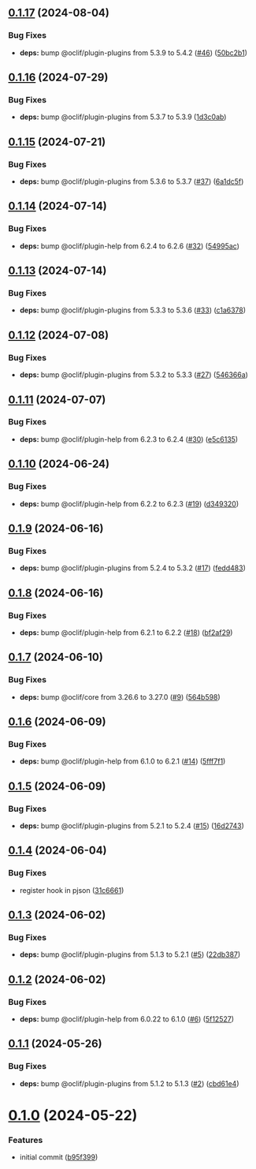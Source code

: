 ## [0.1.17](https://github.com/oclif/plugin-test-core-v3/compare/0.1.16...0.1.17) (2024-08-04)


### Bug Fixes

* **deps:** bump @oclif/plugin-plugins from 5.3.9 to 5.4.2 ([#46](https://github.com/oclif/plugin-test-core-v3/issues/46)) ([50bc2b1](https://github.com/oclif/plugin-test-core-v3/commit/50bc2b10a42a08cf4a9a6cd1703c57ec9296531a))



## [0.1.16](https://github.com/oclif/plugin-test-core-v3/compare/0.1.15...0.1.16) (2024-07-29)


### Bug Fixes

* **deps:** bump @oclif/plugin-plugins from 5.3.7 to 5.3.9 ([1d3c0ab](https://github.com/oclif/plugin-test-core-v3/commit/1d3c0ab9f22e1eb5ffbce3f9737fa1942f155934))



## [0.1.15](https://github.com/oclif/plugin-test-core-v3/compare/0.1.14...0.1.15) (2024-07-21)


### Bug Fixes

* **deps:** bump @oclif/plugin-plugins from 5.3.6 to 5.3.7 ([#37](https://github.com/oclif/plugin-test-core-v3/issues/37)) ([6a1dc5f](https://github.com/oclif/plugin-test-core-v3/commit/6a1dc5fd8c66b5cc89d24c2486b0756aaa6b0bd9))



## [0.1.14](https://github.com/oclif/plugin-test-core-v3/compare/0.1.13...0.1.14) (2024-07-14)


### Bug Fixes

* **deps:** bump @oclif/plugin-help from 6.2.4 to 6.2.6 ([#32](https://github.com/oclif/plugin-test-core-v3/issues/32)) ([54995ac](https://github.com/oclif/plugin-test-core-v3/commit/54995acdad9a3951faaa476932706eecf6ced9ca))



## [0.1.13](https://github.com/oclif/plugin-test-core-v3/compare/0.1.12...0.1.13) (2024-07-14)


### Bug Fixes

* **deps:** bump @oclif/plugin-plugins from 5.3.3 to 5.3.6 ([#33](https://github.com/oclif/plugin-test-core-v3/issues/33)) ([c1a6378](https://github.com/oclif/plugin-test-core-v3/commit/c1a63784562817a03c12313ed090459b936eb979))



## [0.1.12](https://github.com/oclif/plugin-test-core-v3/compare/0.1.11...0.1.12) (2024-07-08)


### Bug Fixes

* **deps:** bump @oclif/plugin-plugins from 5.3.2 to 5.3.3 ([#27](https://github.com/oclif/plugin-test-core-v3/issues/27)) ([546366a](https://github.com/oclif/plugin-test-core-v3/commit/546366a571813cb6aff92e6edda32da9e6221481))



## [0.1.11](https://github.com/oclif/plugin-test-core-v3/compare/0.1.10...0.1.11) (2024-07-07)


### Bug Fixes

* **deps:** bump @oclif/plugin-help from 6.2.3 to 6.2.4 ([#30](https://github.com/oclif/plugin-test-core-v3/issues/30)) ([e5c6135](https://github.com/oclif/plugin-test-core-v3/commit/e5c61351a72939b44156c199a085f6a34bb273f4))



## [0.1.10](https://github.com/oclif/plugin-test-core-v3/compare/0.1.9...0.1.10) (2024-06-24)


### Bug Fixes

* **deps:** bump @oclif/plugin-help from 6.2.2 to 6.2.3 ([#19](https://github.com/oclif/plugin-test-core-v3/issues/19)) ([d349320](https://github.com/oclif/plugin-test-core-v3/commit/d34932061514265966ba298104aa6618c43bacf3))



## [0.1.9](https://github.com/oclif/plugin-test-core-v3/compare/0.1.8...0.1.9) (2024-06-16)


### Bug Fixes

* **deps:** bump @oclif/plugin-plugins from 5.2.4 to 5.3.2 ([#17](https://github.com/oclif/plugin-test-core-v3/issues/17)) ([fedd483](https://github.com/oclif/plugin-test-core-v3/commit/fedd483f244c404ffb74ee6006c521287ed6bd5b))



## [0.1.8](https://github.com/oclif/plugin-test-core-v3/compare/0.1.7...0.1.8) (2024-06-16)


### Bug Fixes

* **deps:** bump @oclif/plugin-help from 6.2.1 to 6.2.2 ([#18](https://github.com/oclif/plugin-test-core-v3/issues/18)) ([bf2af29](https://github.com/oclif/plugin-test-core-v3/commit/bf2af29a4d9aa33ef29bb8a2f488d82479673d67))



## [0.1.7](https://github.com/oclif/plugin-test-core-v3/compare/0.1.6...0.1.7) (2024-06-10)


### Bug Fixes

* **deps:** bump @oclif/core from 3.26.6 to 3.27.0 ([#9](https://github.com/oclif/plugin-test-core-v3/issues/9)) ([564b598](https://github.com/oclif/plugin-test-core-v3/commit/564b5984881d86bc7a6f01332875ba6b26a90648))



## [0.1.6](https://github.com/oclif/plugin-test-core-v3/compare/0.1.5...0.1.6) (2024-06-09)


### Bug Fixes

* **deps:** bump @oclif/plugin-help from 6.1.0 to 6.2.1 ([#14](https://github.com/oclif/plugin-test-core-v3/issues/14)) ([5fff7f1](https://github.com/oclif/plugin-test-core-v3/commit/5fff7f1a0ee023fe69d9cd8be4be62e1b4c3c903))



## [0.1.5](https://github.com/oclif/plugin-test-core-v3/compare/0.1.4...0.1.5) (2024-06-09)


### Bug Fixes

* **deps:** bump @oclif/plugin-plugins from 5.2.1 to 5.2.4 ([#15](https://github.com/oclif/plugin-test-core-v3/issues/15)) ([16d2743](https://github.com/oclif/plugin-test-core-v3/commit/16d274376d84945537bd1a92978c9a8cd4d056ce))



## [0.1.4](https://github.com/oclif/plugin-test-core-v3/compare/0.1.3...0.1.4) (2024-06-04)


### Bug Fixes

* register hook in pjson ([31c6661](https://github.com/oclif/plugin-test-core-v3/commit/31c6661d82ba85df159e7511ff121f9ef3ab470b))



## [0.1.3](https://github.com/oclif/plugin-test-core-v3/compare/0.1.2...0.1.3) (2024-06-02)


### Bug Fixes

* **deps:** bump @oclif/plugin-plugins from 5.1.3 to 5.2.1 ([#5](https://github.com/oclif/plugin-test-core-v3/issues/5)) ([22db387](https://github.com/oclif/plugin-test-core-v3/commit/22db3874b5cf1dd9b76cfe4c4836a36cfe69b28d))



## [0.1.2](https://github.com/oclif/plugin-test-core-v3/compare/0.1.1...0.1.2) (2024-06-02)


### Bug Fixes

* **deps:** bump @oclif/plugin-help from 6.0.22 to 6.1.0 ([#6](https://github.com/oclif/plugin-test-core-v3/issues/6)) ([5f12527](https://github.com/oclif/plugin-test-core-v3/commit/5f1252756f78690fa9a45190e8afbba4400f7c44))



## [0.1.1](https://github.com/oclif/plugin-test-core-v3/compare/0.1.0...0.1.1) (2024-05-26)


### Bug Fixes

* **deps:** bump @oclif/plugin-plugins from 5.1.2 to 5.1.3 ([#2](https://github.com/oclif/plugin-test-core-v3/issues/2)) ([cbd61e4](https://github.com/oclif/plugin-test-core-v3/commit/cbd61e4bc62e23625133e923eb55a77b8363a33b))



# [0.1.0](https://github.com/oclif/plugin-test-core-v3/compare/b95f3997b5c9ad0b1512bbb74ffa75078c96e33e...0.1.0) (2024-05-22)


### Features

* initial commit ([b95f399](https://github.com/oclif/plugin-test-core-v3/commit/b95f3997b5c9ad0b1512bbb74ffa75078c96e33e))



